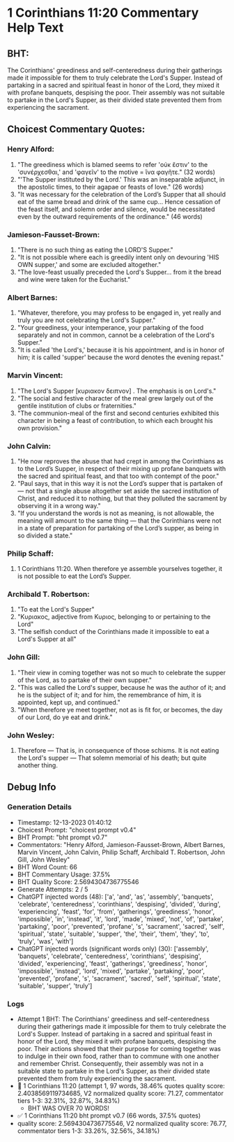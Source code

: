 # 1 Corinthians 11:20 Commentary Help Text

## BHT:
The Corinthians' greediness and self-centeredness during their gatherings made it impossible for them to truly celebrate the Lord's Supper. Instead of partaking in a sacred and spiritual feast in honor of the Lord, they mixed it with profane banquets, despising the poor. Their assembly was not suitable to partake in the Lord's Supper, as their divided state prevented them from experiencing the sacrament.

## Choicest Commentary Quotes:
### Henry Alford:
1. "The greediness which is blamed seems to refer 'οὐκ ἔστιν' to the 'συνέρχεσθαι,' and 'φαγεῖν' to the motive = ἵνα φαγῆτε." (32 words)
2. "'The Supper instituted by the Lord.' This was an inseparable adjunct, in the apostolic times, to their agapae or feasts of love." (26 words)
3. "It was necessary for the celebration of the Lord’s Supper that all should eat of the same bread and drink of the same cup... Hence cessation of the feast itself, and solemn order and silence, would be necessitated even by the outward requirements of the ordinance." (46 words)

### Jamieson-Fausset-Brown:
1. "There is no such thing as eating the LORD'S Supper."
2. "It is not possible where each is greedily intent only on devouring 'HIS OWN supper,' and some are excluded altogether."
3. "The love-feast usually preceded the Lord's Supper... from it the bread and wine were taken for the Eucharist."

### Albert Barnes:
1. "Whatever, therefore, you may profess to be engaged in, yet really and truly you are not celebrating the Lord's Supper."
2. "Your greediness, your intemperance, your partaking of the food separately and not in common, cannot be a celebration of the Lord's Supper."
3. "It is called 'the Lord's,' because it is his appointment, and is in honor of him; it is called 'supper' because the word denotes the evening repast."

### Marvin Vincent:
1. "The Lord's Supper [κυριακον δειπνον] . The emphasis is on Lord's."
2. "The social and festive character of the meal grew largely out of the gentile institution of clubs or fraternities."
3. "The communion-meal of the first and second centuries exhibited this character in being a feast of contribution, to which each brought his own provision."

### John Calvin:
1. "He now reproves the abuse that had crept in among the Corinthians as to the Lord’s Supper, in respect of their mixing up profane banquets with the sacred and spiritual feast, and that too with contempt of the poor." 
2. "Paul says, that in this way it is not the Lord’s supper that is partaken of — not that a single abuse altogether set aside the sacred institution of Christ, and reduced it to nothing, but that they polluted the sacrament by observing it in a wrong way." 
3. "If you understand the words is not as meaning, is not allowable, the meaning will amount to the same thing — that the Corinthians were not in a state of preparation for partaking of the Lord’s supper, as being in so divided a state."

### Philip Schaff:
1. 1 Corinthians 11:20. When therefore ye assemble yourselves together, it is not possible to eat the Lord’s Supper.
	


### Archibald T. Robertson:
1. "To eat the Lord's Supper"
2. "Κυριακος, adjective from Κυριος, belonging to or pertaining to the Lord"
3. "The selfish conduct of the Corinthians made it impossible to eat a Lord's Supper at all"

### John Gill:
1. "Their view in coming together was not so much to celebrate the supper of the Lord, as to partake of their own supper."
2. "This was called the Lord's supper, because he was the author of it; and he is the subject of it; and for him, the remembrance of him, it is appointed, kept up, and continued."
3. "When therefore ye meet together, not as is fit for, or becomes, the day of our Lord, do ye eat and drink."

### John Wesley:
1. Therefore — That is, in consequence of those schisms.
It is not eating the Lord's supper — That solemn memorial of his death; but quite another thing.



## Debug Info
### Generation Details
- Timestamp: 12-13-2023 01:40:12
- Choicest Prompt: "choicest prompt v0.4"
- BHT Prompt: "bht prompt v0.7"
- Commentators: "Henry Alford, Jamieson-Fausset-Brown, Albert Barnes, Marvin Vincent, John Calvin, Philip Schaff, Archibald T. Robertson, John Gill, John Wesley"
- BHT Word Count: 66
- BHT Commentary Usage: 37.5%
- BHT Quality Score: 2.5694304736775546
- Generate Attempts: 2 / 5
- ChatGPT injected words (48):
	['a', 'and', 'as', 'assembly', 'banquets', 'celebrate', 'centeredness', 'corinthians', 'despising', 'divided', 'during', 'experiencing', 'feast', 'for', 'from', 'gatherings', 'greediness', 'honor', 'impossible', 'in', 'instead', 'it', 'lord', 'made', 'mixed', 'not', 'of', 'partake', 'partaking', 'poor', 'prevented', 'profane', 's', 'sacrament', 'sacred', 'self', 'spiritual', 'state', 'suitable', 'supper', 'the', 'their', 'them', 'they', 'to', 'truly', 'was', 'with']
- ChatGPT injected words (significant words only) (30):
	['assembly', 'banquets', 'celebrate', 'centeredness', 'corinthians', 'despising', 'divided', 'experiencing', 'feast', 'gatherings', 'greediness', 'honor', 'impossible', 'instead', 'lord', 'mixed', 'partake', 'partaking', 'poor', 'prevented', 'profane', 's', 'sacrament', 'sacred', 'self', 'spiritual', 'state', 'suitable', 'supper', 'truly']

### Logs
- Attempt 1 BHT: The Corinthians' greediness and self-centeredness during their gatherings made it impossible for them to truly celebrate the Lord's Supper. Instead of partaking in a sacred and spiritual feast in honor of the Lord, they mixed it with profane banquets, despising the poor. Their actions showed that their purpose for coming together was to indulge in their own food, rather than to commune with one another and remember Christ. Consequently, their assembly was not in a suitable state to partake in the Lord's Supper, as their divided state prevented them from truly experiencing the sacrament.
- 🔄 1 Corinthians 11:20 (attempt 1, 97 words, 38.46% quotes quality score: 2.4038569119734685, V2 normalized quality score: 71.27, commentator tiers 1-3: 32.31%, 32.87%, 34.83%) 
	- BHT WAS OVER 70 WORDS!
- ✅ 1 Corinthians 11:20 bht prompt v0.7 (66 words, 37.5% quotes)
- quality score: 2.5694304736775546, V2 normalized quality score: 76.77, commentator tiers 1-3: 33.26%, 32.56%, 34.18%)